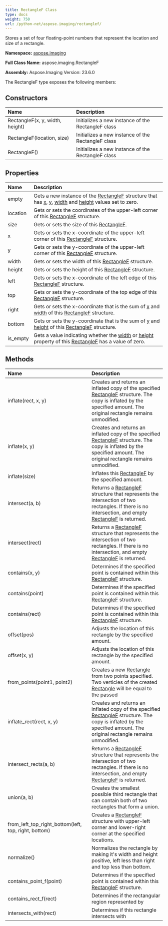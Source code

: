 ```yaml
---
title: RectangleF Class
type: docs
weight: 750
url: /python-net/aspose.imaging/rectanglef/
---
```


Stores a set of four floating-point numbers that represent the location and size of a rectangle.

**Namespace:** [aspose.imaging](/imaging/python-net/aspose.imaging/)

**Full Class Name:** aspose.imaging.RectangleF

**Assembly:**  Aspose.Imaging Version: 23.6.0

The RectangleF type exposes the following members:
## **Constructors**
|**Name**|**Description**|
| :- | :- |
|RectangleF(x, y, width, height)|Initializes a new instance of the RectangleF class|
|RectangleF(location, size)|Initializes a new instance of the RectangleF class|
|RectangleF()|Initializes a new instance of the RectangleF class|
## **Properties**
|**Name**|**Description**|
| :- | :- |
|empty|Gets a new instance of the [RectangleF](/imaging/python-net/aspose.imaging/rectanglef/) structure that has [x](/imaging/python-net/aspose.imaging/rectanglef/), [y](/imaging/python-net/aspose.imaging/rectanglef/), [width](/imaging/python-net/aspose.imaging/rectanglef/) and [height](/imaging/python-net/aspose.imaging/rectanglef/) values set to zero.|
|location|Gets or sets the coordinates of the upper-left corner of this [RectangleF](/imaging/python-net/aspose.imaging/rectanglef/) structure.|
|size|Gets or sets the size of this [RectangleF](/imaging/python-net/aspose.imaging/rectanglef/).|
|x|Gets or sets the x-coordinate of the upper-left corner of this [RectangleF](/imaging/python-net/aspose.imaging/rectanglef/) structure.|
|y|Gets or sets the y-coordinate of the upper-left corner of this [RectangleF](/imaging/python-net/aspose.imaging/rectanglef/) structure.|
|width|Gets or sets the width of this [RectangleF](/imaging/python-net/aspose.imaging/rectanglef/) structure.|
|height|Gets or sets the height of this [RectangleF](/imaging/python-net/aspose.imaging/rectanglef/) structure.|
|left|Gets or sets the x-coordinate of the left edge of this [RectangleF](/imaging/python-net/aspose.imaging/rectanglef/) structure.|
|top|Gets or sets the y-coordinate of the top edge of this [RectangleF](/imaging/python-net/aspose.imaging/rectanglef/) structure.|
|right|Gets or sets the x-coordinate that is the sum of [x](/imaging/python-net/aspose.imaging/rectanglef/) and [width](/imaging/python-net/aspose.imaging/rectanglef/) of this [RectangleF](/imaging/python-net/aspose.imaging/rectanglef/) structure.|
|bottom|Gets or sets the y-coordinate that is the sum of [y](/imaging/python-net/aspose.imaging/rectanglef/) and [height](/imaging/python-net/aspose.imaging/rectanglef/) of this [RectangleF](/imaging/python-net/aspose.imaging/rectanglef/) structure.|
|is_empty|Gets a value indicating whether the [width](/imaging/python-net/aspose.imaging/rectanglef/) or [height](/imaging/python-net/aspose.imaging/rectanglef/) property of this [RectangleF](/imaging/python-net/aspose.imaging/rectanglef/) has a value of zero.|
## **Methods**
|**Name**|**Description**|
| :- | :- |
|inflate(rect, x, y)|Creates and returns an inflated copy of the specified [RectangleF](/imaging/python-net/aspose.imaging/rectanglef/) structure. The copy is inflated by the specified amount. The original rectangle remains unmodified.|
|inflate(x, y)|Creates and returns an inflated copy of the specified [RectangleF](/imaging/python-net/aspose.imaging/rectanglef/) structure. The copy is inflated by the specified amount. The original rectangle remains unmodified.|
|inflate(size)|Inflates this [RectangleF](/imaging/python-net/aspose.imaging/rectanglef/) by the specified amount.|
|intersect(a, b)|Returns a [RectangleF](/imaging/python-net/aspose.imaging/rectanglef/) structure that represents the intersection of two rectangles. If there is no intersection, and empty [RectangleF](/imaging/python-net/aspose.imaging/rectanglef/) is returned.|
|intersect(rect)|Returns a [RectangleF](/imaging/python-net/aspose.imaging/rectanglef/) structure that represents the intersection of two rectangles. If there is no intersection, and empty [RectangleF](/imaging/python-net/aspose.imaging/rectanglef/) is returned.|
|contains(x, y)|Determines if the specified point is contained within this [RectangleF](/imaging/python-net/aspose.imaging/rectanglef/) structure.|
|contains(point)|Determines if the specified point is contained within this [RectangleF](/imaging/python-net/aspose.imaging/rectanglef/) structure.|
|contains(rect)|Determines if the specified point is contained within this [RectangleF](/imaging/python-net/aspose.imaging/rectanglef/) structure.|
|offset(pos)|Adjusts the location of this rectangle by the specified amount.|
|offset(x, y)|Adjusts the location of this rectangle by the specified amount.|
|from_points(point1, point2)|Creates a new [Rectangle](/imaging/python-net/aspose.imaging/rectangle/) from two points specified. Two verticles of the created [Rectangle](/imaging/python-net/aspose.imaging/rectangle/) will be equal to the passed|
|inflate_rect(rect, x, y)|Creates and returns an inflated copy of the specified [RectangleF](/imaging/python-net/aspose.imaging/rectanglef/) structure. The copy is inflated by the specified amount. The original rectangle remains unmodified.|
|intersect_rects(a, b)|Returns a [RectangleF](/imaging/python-net/aspose.imaging/rectanglef/) structure that represents the intersection of two rectangles. If there is no intersection, and empty [RectangleF](/imaging/python-net/aspose.imaging/rectanglef/) is returned.|
|union(a, b)|Creates the smallest possible third rectangle that can contain both of two rectangles that form a union.|
|from_left_top_right_bottom(left, top, right, bottom)|Creates a [RectangleF](/imaging/python-net/aspose.imaging/rectanglef/) structure with upper-left corner and lower-right corner at the specified locations.|
|normalize()|Normalizes the rectangle by making it's width and height positive, left less than right and top less than bottom.|
|contains_point_f(point)|Determines if the specified point is contained within this [RectangleF](/imaging/python-net/aspose.imaging/rectanglef/) structure.|
|contains_rect_f(rect)|Determines if the rectangular region represented by|
|intersects_with(rect)|Determines if this rectangle intersects with|
